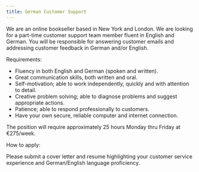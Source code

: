 ```yaml
---
title: German Customer Support
---
```

We are an online bookseller based in New York and London. We are looking for a part-time customer support team member fluent in English and German. You will be responsible for answering customer emails and addressing customer feedback in German and/or English. 

Requirements:

- Fluency in both English and German (spoken and written).
- Great communication skills, both written and oral. 
- Self-motivation; able to work independently, quickly and with attention to detail.
- Creative problem solving; able to diagnose problems and suggest appropriate actions.
- Patience; able to respond professionally to customers. 
-  Have your own secure, reliable computer and internet connection.

The position will require approximately 25 hours Monday thru Friday at €275/week.

How to apply:

Please submit a cover letter and resume highlighting your customer service experience and German/English language proficiency.
